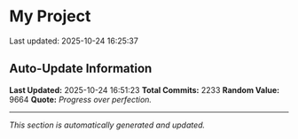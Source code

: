 # My Project


Last updated: 2025-10-24 16:25:37
































































































































































































































































































































































































































































































































































































































































































































































































































































































































































































































































































































































































































































































































































































































































































































































































































































































































































































































































































































































































































































































































































































































































































































































































































































































































































































































































































































## Auto-Update Information

**Last Updated:** 2025-10-24 16:51:23
**Total Commits:** 2233
**Random Value:** 9664
**Quote:** _Progress over perfection._

---
_This section is automatically generated and updated._